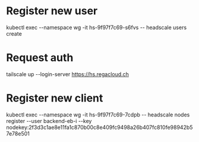 # Register new user 
kubectl exec --namespace wg -it hs-9f97f7c69-s6fvs -- headscale users create <USERNAME>

# Request auth 
tailscale up --login-server https://hs.regacloud.ch

# Register new client
kubectl exec --namespace wg -it hs-9f97f7c69-7cdpb -- headscale nodes register --user backend-eb-i --key nodekey:2f3d3c1ae8e11fa1c870b00c8e409fc9498a26b407fc810fe98942b57e78e501